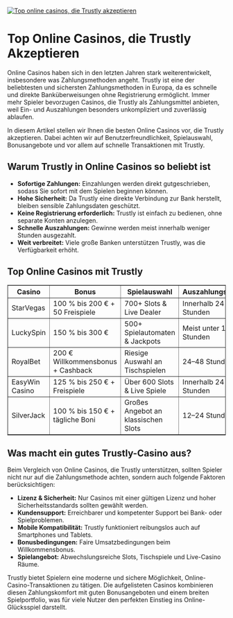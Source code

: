 [![Top online casinos, die Trustly akzeptieren](https://123-caf.pages.dev/gitsignup.png)](https://vrmoo.ru/Bt82HjjY)

<h1>Top Online Casinos, die Trustly Akzeptieren</h1>  <p>Online Casinos haben sich in den letzten Jahren stark weiterentwickelt, insbesondere was Zahlungsmethoden angeht. Trustly ist eine der beliebtesten und sichersten Zahlungsmethoden in Europa, da es schnelle und direkte Banküberweisungen ohne Registrierung ermöglicht. Immer mehr Spieler bevorzugen Casinos, die Trustly als Zahlungsmittel anbieten, weil Ein- und Auszahlungen besonders unkompliziert und zuverlässig ablaufen.</p>  <p>In diesem Artikel stellen wir Ihnen die besten Online Casinos vor, die Trustly akzeptieren. Dabei achten wir auf Benutzerfreundlichkeit, Spielauswahl, Bonusangebote und vor allem auf schnelle Transaktionen mit Trustly.</p>  <h2>Warum Trustly in Online Casinos so beliebt ist</h2> <ul>   <li><strong>Sofortige Zahlungen:</strong> Einzahlungen werden direkt gutgeschrieben, sodass Sie sofort mit dem Spielen beginnen können.</li>   <li><strong>Hohe Sicherheit:</strong> Da Trustly eine direkte Verbindung zur Bank herstellt, bleiben sensible Zahlungsdaten geschützt.</li>   <li><strong>Keine Registrierung erforderlich:</strong> Trustly ist einfach zu bedienen, ohne separate Konten anzulegen.</li>   <li><strong>Schnelle Auszahlungen:</strong> Gewinne werden meist innerhalb weniger Stunden ausgezahlt.</li>   <li><strong>Weit verbreitet:</strong> Viele große Banken unterstützen Trustly, was die Verfügbarkeit erhöht.</li> </ul>  <h2>Top Online Casinos mit Trustly</h2>  <table border="1" cellpadding="8" cellspacing="0">   <thead>     <tr>       <th>Casino</th>       <th>Bonus</th>       <th>Spielauswahl</th>       <th>Auszahlungsdauer</th>     </tr>   </thead>   <tbody>     <tr>       <td>StarVegas</td>       <td>100 % bis 200 € + 50 Freispiele</td>       <td>700+ Slots & Live Dealer</td>       <td>Innerhalb 24 Stunden</td>     </tr>     <tr>       <td>LuckySpin</td>       <td>150 % bis 300 €</td>       <td>500+ Spielautomaten & Jackpots</td>       <td>Meist unter 12 Stunden</td>     </tr>     <tr>       <td>RoyalBet</td>       <td>200 € Willkommensbonus + Cashback</td>       <td>Riesige Auswahl an Tischspielen</td>       <td>24–48 Stunden</td>     </tr>     <tr>       <td>EasyWin Casino</td>       <td>125 % bis 250 € + Freispiele</td>       <td>Über 600 Slots & Live Spiele</td>       <td>Innerhalb 24 Stunden</td>     </tr>     <tr>       <td>SilverJack</td>       <td>100 % bis 150 € + tägliche Boni</td>       <td>Großes Angebot an klassischen Slots</td>       <td>12–24 Stunden</td>     </tr>   </tbody> </table>  <h2>Was macht ein gutes Trustly-Casino aus?</h2> <p>Beim Vergleich von Online Casinos, die Trustly unterstützen, sollten Spieler nicht nur auf die Zahlungsmethode achten, sondern auch folgende Faktoren berücksichtigen:</p> <ul>   <li><strong>Lizenz & Sicherheit:</strong> Nur Casinos mit einer gültigen Lizenz und hoher Sicherheitsstandards sollten gewählt werden.</li>   <li><strong>Kundensupport:</strong> Erreichbarer und kompetenter Support bei Bank- oder Spielproblemen.</li>   <li><strong>Mobile Kompatibilität:</strong> Trustly funktioniert reibungslos auch auf Smartphones und Tablets.</li>   <li><strong>Bonusbedingungen:</strong> Faire Umsatzbedingungen beim Willkommensbonus.</li>   <li><strong>Spielangebot:</strong> Abwechslungsreiche Slots, Tischspiele und Live-Casino Räume.</li> </ul>  <p>Trustly bietet Spielern eine moderne und sichere Möglichkeit, Online-Casino-Transaktionen zu tätigen. Die aufgelisteten Casinos kombinieren diesen Zahlungskomfort mit guten Bonusangeboten und einem breiten Spielportfolio, was für viele Nutzer den perfekten Einstieg ins Online-Glücksspiel darstellt.</p>